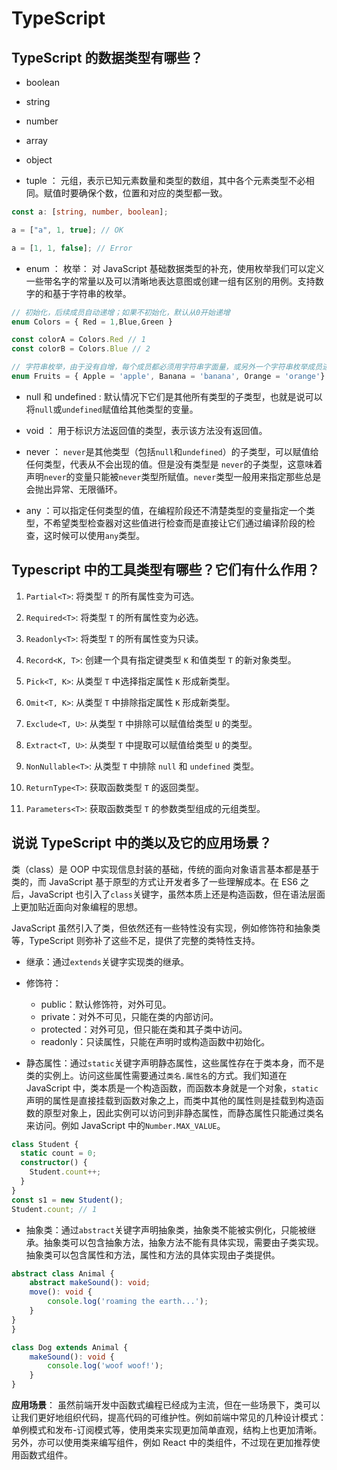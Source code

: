 # TypeScript

## TypeScript 的数据类型有哪些？

- boolean

- string

- number

- array

- object

- tuple ： 元组，表示已知元素数量和类型的数组，其中各个元素类型不必相同。赋值时要确保个数，位置和对应的类型都一致。

```ts
const a: [string, number, boolean];

a = ["a", 1, true]; // OK

a = [1, 1, false]; // Error
```

- enum ： 枚举： 对 JavaScript 基础数据类型的补充，使用枚举我们可以定义一些带名字的常量以及可以清晰地表达意图或创建一组有区别的用例。支持数字的和基于字符串的枚举。

```ts
// 初始化，后续成员自动递增；如果不初始化，默认从0开始递增
enum Colors = { Red = 1,Blue,Green }

const colorA = Colors.Red // 1
const colorB = Colors.Blue // 2

// 字符串枚举，由于没有自增，每个成员都必须用字符串字面量，或另外一个字符串枚举成员进行初始化。
enum Fruits = { Apple = 'apple', Banana = 'banana', Orange = 'orange'}

```

- null 和 undefined : 默认情况下它们是其他所有类型的子类型，也就是说可以将`null`或`undefined`赋值给其他类型的变量。

- void ： 用于标识方法返回值的类型，表示该方法没有返回值。

- never ： `never`是其他类型（包括`null`和`undefined`）的子类型，可以赋值给任何类型，代表从不会出现的值。但是没有类型是 `never`的子类型，这意味着声明`never`的变量只能被`never`类型所赋值。`never`类型一般用来指定那些总是会抛出异常、无限循环。

- any ：可以指定任何类型的值，在编程阶段还不清楚类型的变量指定一个类型，不希望类型检查器对这些值进行检查而是直接让它们通过编译阶段的检查，这时候可以使用`any`类型。

## Typescript 中的工具类型有哪些？它们有什么作用？

1. `Partial<T>`: 将类型 `T` 的所有属性变为可选。

2. `Required<T>`: 将类型 `T` 的所有属性变为必选。

3. `Readonly<T>`: 将类型 `T` 的所有属性变为只读。

4. `Record<K, T>`: 创建⼀个具有指定键类型 `K` 和值类型 `T` 的新对象类型。

5. `Pick<T, K>`: 从类型 `T` 中选择指定属性 `K` 形成新类型。

6. `Omit<T, K>`: 从类型 `T` 中排除指定属性 `K` 形成新类型。

7. `Exclude<T, U>`: 从类型 `T` 中排除可以赋值给类型 `U` 的类型。

8. `Extract<T, U>`: 从类型 `T` 中提取可以赋值给类型 `U` 的类型。

9. `NonNullable<T>`: 从类型 `T` 中排除 `null` 和 `undefined` 类型。

10. `ReturnType<T>`: 获取函数类型 `T` 的返回类型。

11. `Parameters<T>`: 获取函数类型 `T` 的参数类型组成的元组类型。

## 说说 TypeScript 中的类以及它的应用场景？

类（class）是 OOP 中实现信息封装的基础，传统的面向对象语言基本都是基于类的，而 JavaScript 基于原型的方式让开发者多了一些理解成本。在 ES6 之后，JavaScript 也引入了`class`关键字，虽然本质上还是构造函数，但在语法层面上更加贴近面向对象编程的思想。

JavaScript 虽然引入了类，但依然还有一些特性没有实现，例如修饰符和抽象类等，TypeScript 则弥补了这些不足，提供了完整的类特性支持。

- 继承：通过`extends`关键字实现类的继承。

- 修饰符：

  - public：默认修饰符，对外可见。
  - private：对外不可见，只能在类的内部访问。
  - protected：对外可见，但只能在类和其子类中访问。
  - readonly：只读属性，只能在声明时或构造函数中初始化。

- 静态属性：通过`static`关键字声明静态属性，这些属性存在于类本身，而不是类的实例上。访问这些属性需要通过`类名.属性名`的方式。我们知道在 JavaScript 中，类本质是一个构造函数，而函数本身就是一个对象，`static`声明的属性是直接挂载到函数对象之上，而类中其他的属性则是挂载到构造函数的原型对象上，因此实例可以访问到非静态属性，而静态属性只能通过类名来访问。例如 JavaScript 中的`Number.MAX_VALUE`。

```ts
class Student {
  static count = 0;
  constructor() {
    Student.count++;
  }
}
const s1 = new Student();
Student.count; // 1
```

- 抽象类：通过`abstract`关键字声明抽象类，抽象类不能被实例化，只能被继承。抽象类可以包含抽象方法，抽象方法不能有具体实现，需要由子类实现。抽象类可以包含属性和方法，属性和方法的具体实现由子类提供。

```ts
abstract class Animal {
    abstract makeSound(): void;
    move(): void {
        console.log('roaming the earth...');
    }
}
}

class Dog extends Animal {
    makeSound(): void {
        console.log('woof woof!');
    }
}
```

**应用场景**： 虽然前端开发中函数式编程已经成为主流，但在一些场景下，类可以让我们更好地组织代码，提高代码的可维护性。例如前端中常见的几种设计模式：单例模式和发布-订阅模式等，使用类来实现更加简单直观，结构上也更加清晰。另外，亦可以使用类来编写组件，例如 React 中的类组件，不过现在更加推荐使用函数式组件。

